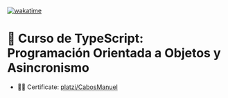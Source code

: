 [![wakatime](https://wakatime.com/badge/user/9e0548e0-ba44-4650-b0f1-5ece84453209/project/d5dadf2c-ebfb-4316-bbe0-26421b298632.svg)](https://wakatime.com/badge/user/9e0548e0-ba44-4650-b0f1-5ece84453209/project/d5dadf2c-ebfb-4316-bbe0-26421b298632)

# 📗 Curso de TypeScript: Programación Orientada a Objetos y Asincronismo
- 👨‍🎓 Certificate: [platzi/CabosManuel](https://platzi.com/p/CabosManuel/curso/2880-course/diploma/detalle/)
<!-- - 👨‍💻 **Project: [Project Name]()** -->
<!-- - ▶️ **[Try it on CodePen]()** -->

<!-- Imagen/GIF del proyecto -->
<!-- ![]() -->

<!-- Instrucciones del proyecto -->
<!--
## Pasos para desplegar proyecto en local 🚀

1. Descargar archivos del repositorio
2. En la carpeta del proyecto ejecutar los comandos:

  - Instalar dependencias:
    ```bash
    npm install
    ```
  - Levantar proyecto:
    ```bash
    npm start
    ```
  - Podrás ver el proyecto en tu navegador entrando a [http://localhost:3000](http://localhost:3000).
-->
